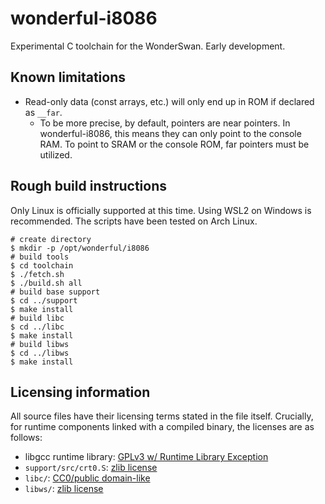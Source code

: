 # wonderful-i8086

Experimental C toolchain for the WonderSwan. Early development.

## Known limitations

* Read-only data (const arrays, etc.) will only end up in ROM if declared as `__far`.
    * To be more precise, by default, pointers are near pointers. In wonderful-i8086, this means they can only point to the console RAM. To point to SRAM or the console ROM, far pointers must be utilized.

## Rough build instructions

Only Linux is officially supported at this time. Using WSL2 on Windows is recommended. The scripts have been tested on Arch Linux.

    # create directory
    $ mkdir -p /opt/wonderful/i8086
    # build tools
    $ cd toolchain
    $ ./fetch.sh
    $ ./build.sh all
    # build base support
    $ cd ../support
    $ make install
    # build libc
    $ cd ../libc
    $ make install
    # build libws
    $ cd ../libws
    $ make install

## Licensing information

All source files have their licensing terms stated in the file itself. Crucially, for runtime components linked with a compiled binary, the licenses are as follows:

* libgcc runtime library: [GPLv3 w/ Runtime Library Exception](https://www.fsf.org/news/2009-01-gcc-exception)
* `support/src/crt0.S`: [zlib license](docs/COPYING.ZLIB)
* `libc/`: [CC0/public domain-like](docs/COPYING.CC0)
* `libws/`: [zlib license](docs/COPYING.ZLIB)
